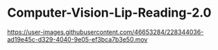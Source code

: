 # Computer-Vision-Lip-Reading-2.0



https://user-images.githubusercontent.com/46653284/228344036-ad19e45c-d329-4040-9e05-ef3bca7b3e50.mov

